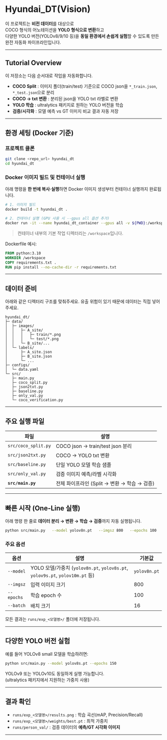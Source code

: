 # Hyundai_DT(Vision) 

이 프로젝트는 **비전 데이터**를 대상으로  
COCO 형식의 어노테이션을 **YOLO 형식으로 변환**하고  
다양한 YOLO 버전(YOLOv8/9/10 등)을 **동일 환경에서 손쉽게 실험**할 수 있도록 만든  
완전 자동화 파이프라인입니다.

---

## Tutorial Overview
이 저장소는 다음 순서대로 작업을 자동화합니다.

- **COCO Split** : 이미지 폴더(train/test) 기준으로 COCO json을 `*_train.json`, `*_test.json`으로 분리  
- **COCO → txt 변환** : 분리된 json을 YOLO txt 라벨로 변환  
- **YOLO 학습** : ultralytics 패키지로 원하는 YOLO 버전을 학습  
- **검증/시각화** : 모델 예측 vs GT 이미지 비교 결과 자동 저장

---

## 환경 세팅 (Docker 기준)

### 프로젝트 클론
```bash
git clone <repo_url> hyundai_dt
cd hyundai_dt
```

### Docker 이미지 빌드 및 컨테이너 실행
아래 명령을 **한 번에 복사·실행**하면 Docker 이미지 생성부터 컨테이너 실행까지 완료됩니다.
```bash
# 1. 이미지 빌드
docker build -t hyundai_dt .

# 2. 컨테이너 실행 (GPU 사용 시 --gpus all 옵션 추가)
docker run -it --name hyundai_dt_container --gpus all -v ${PWD}:/workspace hyundai_dt /bin/bash
```

> 컨테이너 내부의 기본 작업 디렉터리는 `/workspace`입니다.

Dockerfile 예시:
```dockerfile
FROM python:3.10
WORKDIR /workspace
COPY requirements.txt .
RUN pip install --no-cache-dir -r requirements.txt
```

---

## 데이터 준비

아래와 같은 디렉터리 구조를 맞춰주세요. 유출 위험이 있기 때문에 데이터는 직접 넣어주세요.

```text
hyundai_dt/
├─ data/
│  ├─ images/
│  │   ├─ A_site/
│  │   │   ├─ train/*.png
│  │   │   └─ test/*.png
│  │   └─ B_site/...
│  └─ labels/
│      ├─ A_site.json
│      ├─ B_site.json
│      └─ ...
├─ configs/
│  └─ data.yaml
└─ src/
   ├─ main.py
   ├─ coco_split.py
   ├─ json2txt.py
   ├─ baseline.py
   ├─ only_val.py
   └─ coco_verification.py
```

---

## 주요 실행 파일
| 파일 | 설명 |
|------|------|
| `src/coco_split.py` | COCO json → train/test json 분리 |
| `src/json2txt.py`   | COCO → YOLO txt 변환 |
| `src/baseline.py`   | 단일 YOLO 모델 학습 샘플 |
| `src/only_val.py`   | 검증 이미지 예측/라벨 시각화 |
| **`src/main.py`**   | 전체 파이프라인 (Split → 변환 → 학습 → 검증) |

---

## 빠른 시작 (One-Line 실행)

아래 명령 한 줄로 **데이터 분리 → 변환 → 학습 → 검증**까지 자동 실행됩니다.

```bash
python src/main.py   --model yolov8n.pt   --imgsz 800   --epochs 100   --batch 16
```

### 주요 옵션
| 옵션 | 설명 | 기본값 |
|------|------|------|
| `--model` | YOLO 모델/가중치 (`yolov8n.pt`, `yolov8s.pt`, `yolov9s.pt`, `yolov10m.pt` 등) | `yolov8n.pt` |
| `--imgsz` | 입력 이미지 크기 | 800 |
| `--epochs` | 학습 epoch 수 | 100 |
| `--batch` | 배치 크기 | 16 |

모든 결과는 `runs/exp_<모델명>/` 폴더에 저장됩니다.

---

## 다양한 YOLO 버전 실험
예를 들어 YOLOv8 small 모델을 학습하려면:
```bash
python src/main.py --model yolov8s.pt --epochs 150
```
YOLOv9 또는 YOLOv10도 동일하게 실행 가능합니다.  
(ultralytics 패키지에서 지원하는 가중치 사용)

---

## 결과 확인
- `runs/exp_<모델명>/results.png` : 학습 곡선(mAP, Precision/Recall)
- `runs/exp_<모델명>/weights/best.pt` : 최적 가중치
- `runs/person_val/` : 검증 데이터의 **예측/GT 시각화 이미지**

---
